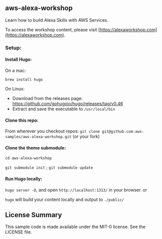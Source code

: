 ## aws-alexa-workshop

Learn how to build Alexa Skills with AWS Services.

To access the workshop content, please visit [https://alexaworkshop.com](https://alexaworkshop.com).

### Setup:

#### Install Hugo:
On a mac:

`brew install hugo`

On Linux:
  - Download from the releases page: https://github.com/gohugoio/hugo/releases/tag/v0.46
  - Extract and save the executable to `/usr/local/bin`

#### Clone this repo:
From wherever you checkout repos:
`git clone git@github.com:aws-samples/aws-alexa-workshop.git` (or your fork)

#### Clone the theme submodule:
`cd aws-alexa-workshop`

`git submodule init` ;
`git submodule update`

#### Run Hugo locally:
`hugo server -D`, and open `http://localhost:1313/` in your browser.
or

`hugo` will build your content locally and output to `./public/`

## License Summary

This sample code is made available under the MIT-0 license. See the LICENSE file.
